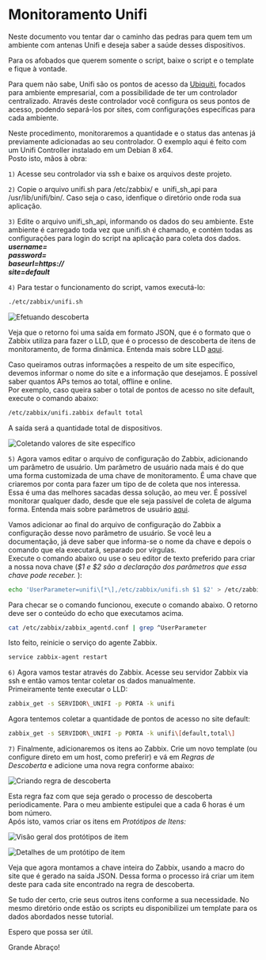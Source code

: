 # Monitoramento Unifi

Neste documento vou tentar dar o caminho das pedras para quem tem um ambiente com antenas Unifi e deseja saber a saúde desses dispositivos.  
  
Para os afobados que querem somente o script, baixe o script e o template e fique à vontade.  
  
Para quem não sabe, Unifi são os pontos de acesso da [Ubiquiti](https://www.ubnt.com/), focados para ambiente empresarial, com a possibilidade de ter um controlador centralizado. Através deste controlador você configura os seus pontos de acesso, podendo separá-los por sites, com configurações específicas para cada ambiente.  
  
Neste procedimento, monitoraremos a quantidade e o status das antenas já previamente adicionadas ao seu controlador. O exemplo aqui é feito com um Unifi Controller instalado em um Debian 8 x64.  
Posto isto, mãos à obra:  

`1)` Acesse seu controlador via ssh e baixe os arquivos deste projeto.
  
  
`2)` Copie o arquivo unifi.sh para /etc/zabbix/ e  unifi\_sh\_api para /usr/lib/unifi/bin/. Caso seja o caso, idenfique o diretório onde roda sua aplicação.
  
  
`3)` Edite o arquivo unifi\_sh\_api, informando os dados do seu ambiente. Este ambiente é carregado toda vez que unifi.sh é chamado, e contém todas as configurações para login do script na aplicação para coleta dos dados.  
_**username=**_  
_**password=**_  
_**baseurl=https://**_  
_**site=default**_  
  
  
`4)` Para testar o funcionamento do script, vamos executá-lo: 

```Bash
./etc/zabbix/unifi.sh
```

![Efetuando descoberta](/images/Bash1.PNG)
  
Veja que o retorno foi uma saída em formato JSON, que é o formato que o Zabbix utiliza para fazer o LLD, que é o processo de descoberta de itens de monitoramento, de forma dinâmica. Entenda mais sobre LLD [aqui](https://www.zabbix.com/documentation/3.0/pt/manual/discovery/low_level_discovery).

Caso queiramos outras informações a respeito de um site específico, devemos informar o nome do site e a informação que desejamos. É possível saber quantos APs temos ao total, offline e online.  
Por exemplo, caso queira saber o total de pontos de acesso no site default, execute o comando abaixo:  
  
```Bash
/etc/zabbix/unifi.zabbix default total
```
  
A saída será a quantidade total de dispositivos.  
  
![Coletando valores de site específico](/images/Bash2.PNG)
  
  
`5)` Agora vamos editar o arquivo de configuração do Zabbix, adicionando um parâmetro de usuário. Um parâmetro de usuário nada mais é do que uma forma customizada de uma chave de monitoramento. É uma chave que criaremos por conta para fazer um tipo de de coleta que nos interessa.  
Essa é uma das melhores sacadas dessa solução, ao meu ver. É possível monitorar qualquer dado, desde que ele seja passível de coleta de alguma forma. Entenda mais sobre parâmetros de usuário [aqui](https://www.zabbix.com/documentation/3.0/pt/manual/config/items/userparameters).  
  
Vamos adicionar ao final do arquivo de configuração do Zabbix a configuração desse novo parâmetro de usuário. Se você leu a documentação, já deve saber que informa-se o nome da chave e depois o comando que ela executará, separado por vírgulas.  
Execute o comando abaixo ou use o seu editor de texto preferido para criar a nossa nova chave (_$1 e $2 são a declaração dos parâmetros que essa chave pode receber._  ):  

```Bash
echo 'UserParameter=unifi\[*\],/etc/zabbix/unifi.sh $1 $2' > /etc/zabbix/zabbix_agentd.conf
```
  
Para checar se o comando funcionou, execute o comando abaixo. O retorno deve ser o conteúdo do echo que executamos acima.  
  
```Bash
cat /etc/zabbix/zabbix_agentd.conf | grep ^UserParameter
```
  
Isto feito, reinicie o serviço do agente Zabbix.  
```Bash
service zabbix-agent restart
```
  
  
`6)` Agora vamos testar através do Zabbix. Acesse seu servidor Zabbix via ssh e então vamos tentar coletar os dados manualmente.  
Primeiramente tente executar o LLD:  
  
```Bash
zabbix_get -s SERVIDOR\_UNIFI -p PORTA -k unifi
```
  
Agora tentemos coletar a quantidade de pontos de acesso no site default:  
  
```Bash
zabbix_get -s SERVIDOR\_UNIFI -p PORTA -k unifi\[default,total\]
```
  
  
`7)` Finalmente, adicionaremos os itens ao Zabbix. Crie um novo template (ou configure direto em um host, como preferir) e vá em _Regras de Descoberta_ e adicione uma nova regra conforme abaixo:  
  

![Criando regra de descoberta](/images/Zabbix1.PNG)

  
Esta regra faz com que seja gerado o processo de descoberta periodicamente. Para o meu ambiente estipulei que a cada 6 horas é um bom número.  
Após isto, vamos criar os itens em _Protótipos de Itens:_  

![Visão geral dos protótipos de item](/images/Zabbix2.PNG)

  
![Detalhes de um protótipo de item](/images/Zabbix2.PNG)

  
Veja que agora montamos a chave inteira do Zabbix, usando a macro do site que é gerado na saída JSON. Dessa forma o processo irá criar um item deste para cada site encontrado na regra de descoberta.  
  
Se tudo der certo, crie seus outros itens conforme a sua necessidade. No mesmo diretório onde estão os scripts eu disponibilizei um template para os dados abordados nesse tutorial.  
  
Espero que possa ser útil.  
  
Grande Abraço!